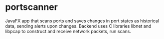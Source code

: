 # portscanner
JavaFX app that scans ports and saves changes in port states as historical data, sending alerts upon changes. Backend uses C libraries libnet and libpcap to construct and receive network packets, run scans.
